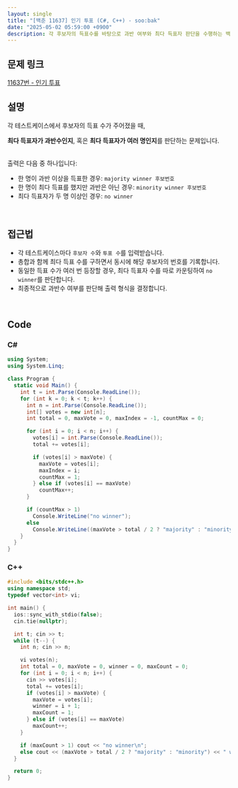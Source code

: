 ```yaml
---
layout: single
title: "[백준 11637] 인기 투표 (C#, C++) - soo:bak"
date: "2025-05-02 05:59:00 +0900"
description: 각 후보자의 득표수를 바탕으로 과반 여부와 최다 득표자 판단을 수행하는 백준 11637번 인기 투표 문제의 C# 및 C++ 풀이 및 해설
---
```


## 문제 링크
[11637번 - 인기 투표](https://www.acmicpc.net/problem/11637)

## 설명
각 테스트케이스에서 후보자의 득표 수가 주어졌을 때,

**최다 득표자가 과반수인지**, 혹은 **최다 득표자가 여러 명인지**를 판단하는 문제입니다.

<br>
출력은 다음 중 하나입니다:

- 한 명이 과반 이상을 득표한 경우: `majority winner 후보번호`
- 한 명이 최다 득표를 했지만 과반은 아닌 경우: `minority winner 후보번호`
- 최다 득표자가 두 명 이상인 경우: `no winner`

<br>

## 접근법

- 각 테스트케이스마다 `후보자 수`와 `투표 수`를 입력받습니다.
- 총합과 함께 최다 득표 수를 구하면서 동시에 해당 후보자의 번호를 기록합니다.
- 동일한 득표 수가 여러 번 등장할 경우, 최다 득표자 수를 따로 카운팅하여 `no winner`를 판단합니다.
- 최종적으로 과반수 여부를 판단해 출력 형식을 결정합니다.

<br>

## Code

### C#

```csharp
using System;
using System.Linq;

class Program {
  static void Main() {
    int t = int.Parse(Console.ReadLine());
    for (int k = 0; k < t; k++) {
      int n = int.Parse(Console.ReadLine());
      int[] votes = new int[n];
      int total = 0, maxVote = 0, maxIndex = -1, countMax = 0;

      for (int i = 0; i < n; i++) {
        votes[i] = int.Parse(Console.ReadLine());
        total += votes[i];

        if (votes[i] > maxVote) {
          maxVote = votes[i];
          maxIndex = i;
          countMax = 1;
        } else if (votes[i] == maxVote)
          countMax++;
      }

      if (countMax > 1)
        Console.WriteLine("no winner");
      else
        Console.WriteLine((maxVote > total / 2 ? "majority" : "minority") + $" winner {maxIndex + 1}");
    }
  }
}
```

### C++

```cpp
#include <bits/stdc++.h>
using namespace std;
typedef vector<int> vi;

int main() {
  ios::sync_with_stdio(false);
  cin.tie(nullptr);

  int t; cin >> t;
  while (t--) {
    int n; cin >> n;

    vi votes(n);
    int total = 0, maxVote = 0, winner = 0, maxCount = 0;
    for (int i = 0; i < n; i++) {
      cin >> votes[i];
      total += votes[i];
      if (votes[i] > maxVote) {
        maxVote = votes[i];
        winner = i + 1;
        maxCount = 1;
      } else if (votes[i] == maxVote)
        maxCount++;
    }

    if (maxCount > 1) cout << "no winner\n";
    else cout << (maxVote > total / 2 ? "majority" : "minority") << " winner " << winner << "\n";
  }

  return 0;
}
```
